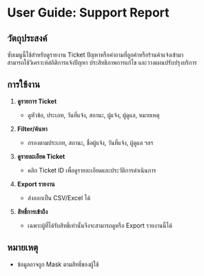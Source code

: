 # User Guide: Support Report

## วัตถุประสงค์
ซับเมนูนี้ใช้สำหรับดูรายงาน Ticket ปัญหาหรือคำถามที่ลูกค้าหรือร้านค้าแจ้งเข้ามา  
สามารถใช้วิเคราะห์สถิติการแจ้งปัญหา ประสิทธิภาพการแก้ไข และวางแผนปรับปรุงบริการ

## การใช้งาน

1. **ดูรายการ Ticket**
   - ดูหัวข้อ, ประเภท, วันที่แจ้ง, สถานะ, ผู้แจ้ง, ผู้ดูแล, หมายเหตุ

2. **Filter/ค้นหา**
   - กรองตามประเภท, สถานะ, ชื่อผู้แจ้ง, วันที่แจ้ง, ผู้ดูแล ฯลฯ

3. **ดูรายละเอียด Ticket**
   - คลิก Ticket ID เพื่อดูรายละเอียดและประวัติการดำเนินการ

4. **Export รายงาน**
   - ส่งออกเป็น CSV/Excel ได้

5. **สิทธิ์การเข้าถึง**
   - เฉพาะผู้ที่ได้รับสิทธิ์เท่านั้นจึงจะสามารถดูหรือ Export รายงานนี้ได้

## หมายเหตุ
- ข้อมูลอาจถูก Mask ตามสิทธิ์ของผู้ใช้
